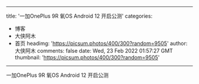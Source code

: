 
---
title: '一加OnePlus 9R 氧OS Android 12 开启公测'
categories: 
 - 博客
 - 大侠阿木
 - 首页
headimg: 'https://picsum.photos/400/300?random=9505'
author: 大侠阿木
comments: false
date: Wed, 23 Feb 2022 01:57:27 GMT
thumbnail: 'https://picsum.photos/400/300?random=9505'
---

<div>   
一加OnePlus 9R 氧OS Android 12 开启公测  
</div>
            